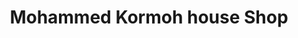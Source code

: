 ---
title: "Mohammed Kormoh house Shop"
url: /kailahun/mohammed-kormoh-house-shop/
shop: general
---